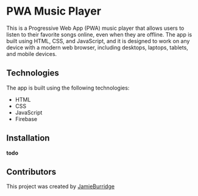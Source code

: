 # PWA Music Player

This is a Progressive Web App (PWA) music player that allows users to listen to their favorite songs online, even when they are offline. The app is built using HTML, CSS, and JavaScript, and it is designed to work on any device with a modern web browser, including desktops, laptops, tablets, and mobile devices.

## Technologies

The app is built using the following technologies:

- HTML
- CSS
- JavaScript
- Firebase

## Installation

**todo**

## Contributors

This project was created by [JamieBurridge](https://github.com/JamieBurridge)
